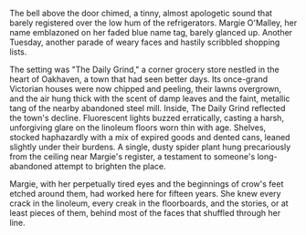 The bell above the door chimed, a tinny, almost apologetic sound that barely registered over the low hum of the refrigerators. Margie O'Malley, her name emblazoned on her faded blue name tag, barely glanced up. Another Tuesday, another parade of weary faces and hastily scribbled shopping lists.

The setting was "The Daily Grind," a corner grocery store nestled in the heart of Oakhaven, a town that had seen better days. Its once-grand Victorian houses were now chipped and peeling, their lawns overgrown, and the air hung thick with the scent of damp leaves and the faint, metallic tang of the nearby abandoned steel mill. Inside, The Daily Grind reflected the town's decline. Fluorescent lights buzzed erratically, casting a harsh, unforgiving glare on the linoleum floors worn thin with age. Shelves, stocked haphazardly with a mix of expired goods and dented cans, leaned slightly under their burdens. A single, dusty spider plant hung precariously from the ceiling near Margie's register, a testament to someone's long-abandoned attempt to brighten the place.

Margie, with her perpetually tired eyes and the beginnings of crow's feet etched around them, had worked here for fifteen years. She knew every crack in the linoleum, every creak in the floorboards, and the stories, or at least pieces of them, behind most of the faces that shuffled through her line.
